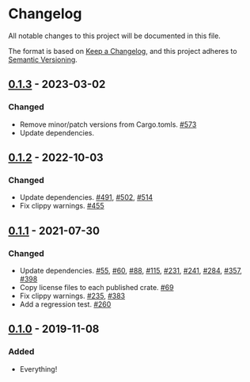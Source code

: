 # Changelog
All notable changes to this project will be documented in this file.

The format is based on [Keep a Changelog](https://keepachangelog.com/en/1.0.0/),
and this project adheres to [Semantic Versioning](https://semver.org/spec/v2.0.0.html).

## [0.1.3] - 2023-03-02
### Changed
- Remove minor/patch versions from Cargo.tomls.  [#573]
- Update dependencies.

[#573]: https://github.com/awslabs/tough/pull/573

## [0.1.2] - 2022-10-03
### Changed
- Update dependencies.  [#491], [#502], [#514]
- Fix clippy warnings.  [#455]

[#455]: https://github.com/awslabs/tough/pull/455
[#491]: https://github.com/awslabs/tough/pull/491
[#502]: https://github.com/awslabs/tough/pull/502
[#514]: https://github.com/awslabs/tough/pull/514

## [0.1.1] - 2021-07-30
### Changed
- Update dependencies.  [#55], [#60], [#88], [#115], [#231], [#241], [#284], [#357], [#398]
- Copy license files to each published crate.  [#69]
- Fix clippy warnings.  [#235], [#383]
- Add a regression test.  [#260]

[#55]: https://github.com/awslabs/tough/pull/55
[#60]: https://github.com/awslabs/tough/pull/60
[#69]: https://github.com/awslabs/tough/pull/69
[#88]: https://github.com/awslabs/tough/pull/88
[#115]: https://github.com/awslabs/tough/pull/115
[#231]: https://github.com/awslabs/tough/pull/231
[#235]: https://github.com/awslabs/tough/pull/235
[#241]: https://github.com/awslabs/tough/pull/241
[#260]: https://github.com/awslabs/tough/pull/260
[#284]: https://github.com/awslabs/tough/pull/284
[#357]: https://github.com/awslabs/tough/pull/357
[#383]: https://github.com/awslabs/tough/pull/383
[#398]: https://github.com/awslabs/tough/pull/398

## [0.1.0] - 2019-11-08
### Added
- Everything!

[Unreleased]: https://github.com/awslabs/tough/compare/olpc-cjson-v0.1.3...develop
[0.1.3]: https://github.com/awslabs/tough/compare/olpc-cjson-v0.1.2...olpc-cjson-v0.1.3
[0.1.2]: https://github.com/awslabs/tough/compare/olpc-cjson-v0.1.1...olpc-cjson-v0.1.2
[0.1.1]: https://github.com/awslabs/tough/compare/olpc-cjson-v0.1.0...olpc-cjson-v0.1.1
[0.1.0]: https://github.com/awslabs/tough/releases/tag/olpc-cjson-v0.1.0

